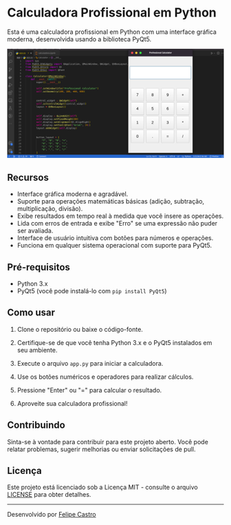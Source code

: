 # Calculadora Profissional em Python

Esta é uma calculadora profissional em Python com uma interface gráfica moderna, desenvolvida usando a biblioteca PyQt5.

![Calculadora Screenshot](static/photo_2023-10-09_20-31-47.jpg)

## Recursos

- Interface gráfica moderna e agradável.
- Suporte para operações matemáticas básicas (adição, subtração, multiplicação, divisão).
- Exibe resultados em tempo real à medida que você insere as operações.
- Lida com erros de entrada e exibe "Erro" se uma expressão não puder ser avaliada.
- Interface de usuário intuitiva com botões para números e operações.
- Funciona em qualquer sistema operacional com suporte para PyQt5.

## Pré-requisitos

- Python 3.x
- PyQt5 (você pode instalá-lo com `pip install PyQt5`)

## Como usar

1. Clone o repositório ou baixe o código-fonte.

2. Certifique-se de que você tenha Python 3.x e o PyQt5 instalados em seu ambiente.

3. Execute o arquivo `app.py` para iniciar a calculadora.

4. Use os botões numéricos e operadores para realizar cálculos.

5. Pressione "Enter" ou "=" para calcular o resultado.

6. Aproveite sua calculadora profissional!

## Contribuindo

Sinta-se à vontade para contribuir para este projeto aberto. Você pode relatar problemas, sugerir melhorias ou enviar solicitações de pull.

## Licença

Este projeto está licenciado sob a Licença MIT - consulte o arquivo [LICENSE](LICENSE) para obter detalhes.

---
Desenvolvido por [Felipe Castro](https://github.com/castroofelipee)
